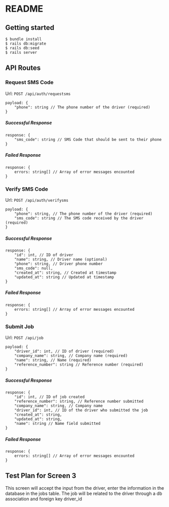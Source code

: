 # README

## Getting started

```
$ bundle install
$ rails db:migrate
$ rails db:seed
$ rails server
```

## API Routes

### Request SMS Code

Url: `POST /api/auth/requestsms`

```
payload: {
	"phone": string // The phone number of the driver (required)
}
```

##### Successful Response
```
response: {
	"sms_code": string // SMS Code that should be sent to their phone
}
```

##### Failed Response
```
response: {
	errors: string[] // Array of error messages encounted
}
```

### Verify SMS Code

Url: `POST /api/auth/verifysms`

```
payload: {
	"phone": string, // The phone number of the driver (required)
	"sms_code": string // The SMS code received by the driver (required)
}
```

##### Successful Response
```
response: {
	"id": int, // ID of driver
	"name": string, // Driver name (optional)
	"phone": string, // Driver phone number
	"sms_code": null,
	"created_at": string, // Created at timestamp
	"updated_at": string // Updated at timestamp
}
```

##### Failed Response
```
response: {
	errors: string[] // Array of error messages encounted
}
```

### Submit Job

Url: `POST /api/job`

```
payload: {
	"driver_id": int, // ID of driver (required)
	"company_name": string, // Company name (required)
	"name": string, // Name (required)
	"reference_number": string // Reference number (required)
}
```

##### Successful Response
```
response: {
    "id": int, // ID of job created
    "reference_number": string, // Reference number submitted
    "company_name": string, // Company name
    "driver_id": int, // ID of the driver who submitted the job
    "created_at": string,
    "updated_at": string,
    "name": string // Name field submitted
}
```

##### Failed Response
```
response: {
	errors: string[] // Array of error messages encounted
}
```


## Test Plan for Screen 3

This screen will accept the input from the driver, enter the information in the database in the jobs table. The job will be related to the driver through a db association and foreign key driver_id
